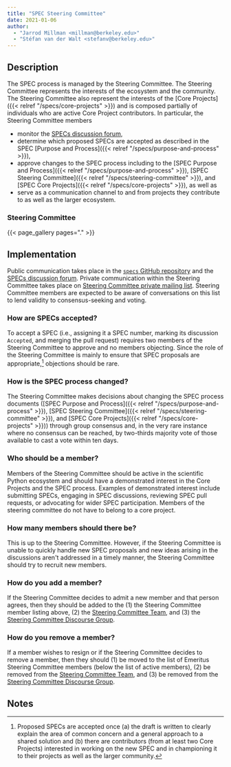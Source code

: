 ```yaml
---
title: "SPEC Steering Committee"
date: 2021-01-06
author:
  - "Jarrod Millman <millman@berkeley.edu>"
  - "Stéfan van der Walt <stefanv@berkeley.edu>"
---
```


## Description

The SPEC process is managed by the Steering Committee.
The Steering Committee represents the interests of the ecosystem and the community.
The Steering Committee also represent the interests of the
[Core Projects]({{< relref "/specs/core-projects" >}})
and is composed partially of individuals who are active Core Project contributors.
In particular, the Steering Committee members

- monitor the
  [SPECs discussion forum](https://discuss.scientific-python.org/c/specs/6),
- determine which proposed SPECs are accepted as described in the SPEC
  [Purpose and Process]({{< relref "/specs/purpose-and-process" >}}),
- approve changes to the SPEC process including to the
  [SPEC Purpose and Process]({{< relref "/specs/purpose-and-process" >}}),
  [SPEC Steering Committee]({{< relref "/specs/steering-committee" >}}), and
  [SPEC Core Projects]({{< relref "/specs/core-projects" >}}), as well as
- serve as a communication channel to and from projects they contribute to as
  well as the larger ecosystem.

### Steering Committee

{{< page_gallery pages="." >}}

## Implementation

Public communication takes place in the
[`specs` GitHub repository](https://github.com/scientific-python/specs/)
and the [SPECs discussion forum](https://discuss.scientific-python.org/c/specs/6).
Private communication within the Steering Committee takes place on
[Steering Committee private mailing list](mailto:spec-steering-committee@discuss.scientific-python.org).
Steering Committee members are expected to be aware of conversations on this list to lend validity
to consensus-seeking and voting.

### How are SPECs accepted?

To accept a SPEC (i.e., assigning it a SPEC number, marking its discussion
`Accepted`, and merging the pull request) requires two members of the Steering
Committee to approve and no members objecting.
Since the role of the Steering Committee is mainly to ensure that SPEC proposals are
appropriate,[^accept] objections should be rare.

### How is the SPEC process changed?

The Steering Committee makes decisions about changing the SPEC process documents
([SPEC Purpose and Process]({{< relref "/specs/purpose-and-process" >}}),
[SPEC Steering Committee]({{< relref "/specs/steering-committee" >}}), and
[SPEC Core Projects]({{< relref "/specs/core-projects" >}}))
through group consensus and, in the very rare instance
where no consensus can be reached, by two-thirds majority vote of those
available to cast a vote within ten days.

<!--
The vote "within ten days" is not clear. "ten days" after what?
Maybe:

Voting starts with an email to the
[Steering Committee private mailing list](mailto:spec-steering-committee@discuss.scientific-python.org).
-->

### Who should be a member?

Members of the Steering Committee should be active in the scientific Python ecosystem and
should have a demonstrated interest in the Core Projects and the SPEC process.
Examples of demonstrated interest include submitting SPECs, engaging in SPEC
discussions, reviewing SPEC pull requests, or advocating for wider SPEC participation.
Members of the steering committee do not have to belong to a core project.

### How many members should there be?

This is up to the Steering Committee.
However, if the Steering Committee is unable to quickly handle new SPEC proposals and new ideas arising
in the discussions aren't addressed in a timely manner, the Steering Committee should try to
recruit new members.

### How do you add a member?

If the Steering Committee decides to admit a new member and that person agrees,
then they should be added to the
(1) the Steering Committee member listing above,
(2) the [Steering Committee Team](https://github.com/orgs/scientific-python/teams/spec-steering-committee/members), and
(3) the [Steering Committee Discourse Group](https://discuss.scientific-python.org/g/spec-steering-committee).

### How do you remove a member?

If a member wishes to resign or if the Steering Committee decides to remove a member,
then they should
(1) be moved to the list of Emeritus Steering Committee members (below the list of active members),
(2) be removed from the
[Steering Committee Team](https://github.com/orgs/scientific-python/teams/spec-steering-committee/members), and
(3) be removed from the
[Steering Committee Discourse Group](https://discuss.scientific-python.org/g/spec-steering-committee).

## Notes

[^accept]:
    Proposed SPECs are accepted once (a) the draft is written to clearly explain the area of
    common concern and a general approach to a shared solution and (b) there
    are contributors (from at least two Core Projects) interested in working on the new SPEC
    and in championing it to their projects as well as the larger community.
